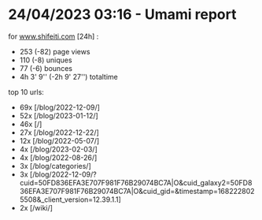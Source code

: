# 24/04/2023 03:16 - Umami report
for www.shifeiti.com [24h] :

 - 253 (-82) page views
 - 110 (-8) uniques
 - 77 (-6) bounces
 - 4h 3' 9'' (-2h 9' 27'') totaltime


top 10 urls:
 - 69x [/blog/2022-12-09/]
 - 52x [/blog/2023-01-12/]
 - 46x [/]
 - 27x [/blog/2022-12-22/]
 - 12x [/blog/2022-05-07/]
 - 4x [/blog/2023-02-03/]
 - 4x [/blog/2022-08-26/]
 - 3x [/blog/categories/]
 - 3x [/blog/2022-12-09/?cuid=50FD836EFA3E707F981F76B29074BC7A|O&cuid_galaxy2=50FD836EFA3E707F981F76B29074BC7A|O&cuid_gid=&timestamp=1682228025508&_client_version=12.39.1.1]
 - 2x [/wiki/]



